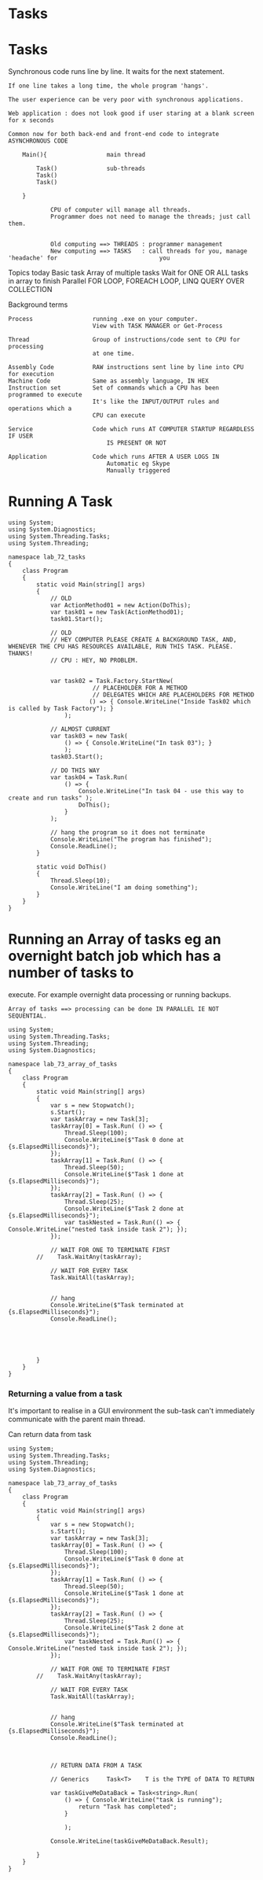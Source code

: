 # Tasks

# Tasks

Synchronous code runs line by line. It waits for the next statement.

    If one line takes a long time, the whole program 'hangs'.  
    
    The user experience can be very poor with synchronous applications.
    
    Web application : does not look good if user staring at a blank screen for x seconds
    
    Common now for both back-end and front-end code to integrate ASYNCHRONOUS CODE
    
    	Main(){                 main thread
    
    		Task() 				sub-threads
    		Task()
    		Task()
    
    	}   
    
    			CPU of computer will manage all threads.
    			Programmer does not need to manage the threads; just call them.
    
    
    			Old computing ==> THREADS : programmer management
    			New computing ==> TASKS   : call threads for you, manage 'headache' for 							you

Topics today
Basic task
Array of multiple tasks
Wait for ONE OR ALL tasks in array to finish
Parallel FOR LOOP, FOREACH LOOP, LINQ QUERY OVER COLLECTION

Background terms

    Process					running .exe on your computer.
    						View with TASK MANAGER or Get-Process
    
    Thread 					Group of instructions/code sent to CPU for processing
    						at one time.
    
    Assembly Code 			RAW instructions sent line by line into CPU for execution
    Machine Code 			Same as assembly language, IN HEX
    Instruction set 		Set of commands which a CPU has been programmed to execute
    						It's like the INPUT/OUTPUT rules and operations which a 
    						CPU can execute
    
    Service 				Code which runs AT COMPUTER STARTUP REGARDLESS IF USER
    							IS PRESENT OR NOT
    
    Application 			Code which runs AFTER A USER LOGS IN
    							Automatic eg Skype
    							Manually triggered

# Running A Task

    using System;
    using System.Diagnostics;
    using System.Threading.Tasks;
    using System.Threading;
    
    namespace lab_72_tasks
    {
        class Program
        {
            static void Main(string[] args)
            {
                // OLD
                var ActionMethod01 = new Action(DoThis);
                var task01 = new Task(ActionMethod01);
                task01.Start();
    
                // OLD
                // HEY COMPUTER PLEASE CREATE A BACKGROUND TASK, AND, WHENEVER THE CPU HAS RESOURCES AVAILABLE, RUN THIS TASK. PLEASE.  THANKS!
                // CPU : HEY, NO PROBLEM.  
                
    
                var task02 = Task.Factory.StartNew(
                            // PLACEHOLDER FOR A METHOD
                            // DELEGATES WHICH ARE PLACEHOLDERS FOR METHOD
                           () => { Console.WriteLine("Inside Task02 which is called by Task Factory"); }
                    );
    
                // ALMOST CURRENT
                var task03 = new Task(
                    () => { Console.WriteLine("In task 03"); }
                    );
                task03.Start();
    
                // DO THIS WAY
                var task04 = Task.Run(
                    () => {
                        Console.WriteLine("In task 04 - use this way to create and run tasks" );
                        DoThis();
                    }
                );
    
                // hang the program so it does not terminate
                Console.WriteLine("The program has finished");
                Console.ReadLine();
            }
    
            static void DoThis()
            {
                Thread.Sleep(10);
                Console.WriteLine("I am doing something");
            }
        }
    }

# Running an Array of tasks eg an overnight batch job which has a number of tasks to

execute. For example overnight data processing or running backups.

    Array of tasks ==> processing can be done IN PARALLEL IE NOT SEQUENTIAL.

    using System;
    using System.Threading.Tasks;
    using System.Threading;
    using System.Diagnostics;
    
    namespace lab_73_array_of_tasks
    {
        class Program
        {
            static void Main(string[] args)
            {
                var s = new Stopwatch();
                s.Start();
                var taskArray = new Task[3];
                taskArray[0] = Task.Run( () => {
                    Thread.Sleep(100);
                    Console.WriteLine($"Task 0 done at {s.ElapsedMilliseconds}");
                });
                taskArray[1] = Task.Run( () => {
                    Thread.Sleep(50);
                    Console.WriteLine($"Task 1 done at {s.ElapsedMilliseconds}");
                });
                taskArray[2] = Task.Run( () => {
                    Thread.Sleep(25);
                    Console.WriteLine($"Task 2 done at {s.ElapsedMilliseconds}");
                    var taskNested = Task.Run(() => { Console.WriteLine("nested task inside task 2"); });
                });
    
                // WAIT FOR ONE TO TERMINATE FIRST
            //    Task.WaitAny(taskArray);
    
                // WAIT FOR EVERY TASK
                Task.WaitAll(taskArray);
    
    
                // hang
                Console.WriteLine($"Task terminated at {s.ElapsedMilliseconds}");
                Console.ReadLine();
    
                
    
    
    
            }
        }
    }

### Returning a value from a task

It's important to realise in a GUI environment the sub-task can't immediately communicate with the parent main thread.

Can return data from task

    using System;
    using System.Threading.Tasks;
    using System.Threading;
    using System.Diagnostics;
    
    namespace lab_73_array_of_tasks
    {
        class Program
        {
            static void Main(string[] args)
            {
                var s = new Stopwatch();
                s.Start();
                var taskArray = new Task[3];
                taskArray[0] = Task.Run( () => {
                    Thread.Sleep(100);
                    Console.WriteLine($"Task 0 done at {s.ElapsedMilliseconds}");
                });
                taskArray[1] = Task.Run( () => {
                    Thread.Sleep(50);
                    Console.WriteLine($"Task 1 done at {s.ElapsedMilliseconds}");
                });
                taskArray[2] = Task.Run( () => {
                    Thread.Sleep(25);
                    Console.WriteLine($"Task 2 done at {s.ElapsedMilliseconds}");
                    var taskNested = Task.Run(() => { Console.WriteLine("nested task inside task 2"); });
                });
    
                // WAIT FOR ONE TO TERMINATE FIRST
            //    Task.WaitAny(taskArray);
    
                // WAIT FOR EVERY TASK
                Task.WaitAll(taskArray);
    
    
                // hang
                Console.WriteLine($"Task terminated at {s.ElapsedMilliseconds}");
                Console.ReadLine();
    
    
    
                // RETURN DATA FROM A TASK
    
                // Generics     Task<T>    T is the TYPE of DATA TO RETURN
    
                var taskGiveMeDataBack = Task<string>.Run(
                    () => { Console.WriteLine("task is running");
                        return "Task has completed";
                    }
    
                    );
    
                Console.WriteLine(taskGiveMeDataBack.Result);
    
            }
        }
    }